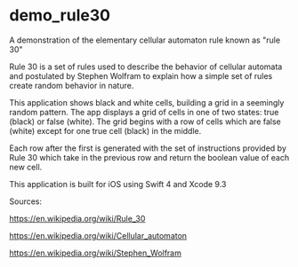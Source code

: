 # demo_rule30
A demonstration of the elementary cellular automaton rule known as "rule 30"

Rule 30 is a set of rules used to describe the behavior of cellular automata and postulated by Stephen Wolfram to explain how a simple set of rules create random behavior in nature. 

This application shows black and white cells, building a grid in a seemingly random pattern. The app displays a grid of cells in one of two states: true (black) or false (white). The grid begins with a row of cells which are false (white) except for one true cell (black) in the middle. 

Each row after the first is generated with the set of instructions provided by Rule 30 which take in the previous row and return the boolean value of each new cell. 


This application is built for iOS using Swift 4 and Xcode 9.3

Sources: 

https://en.wikipedia.org/wiki/Rule_30

https://en.wikipedia.org/wiki/Cellular_automaton

https://en.wikipedia.org/wiki/Stephen_Wolfram

